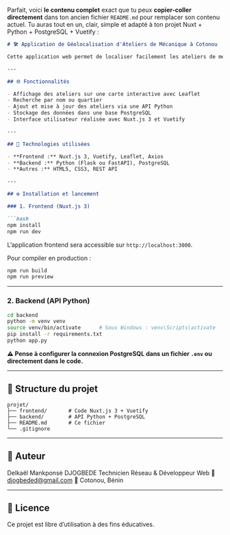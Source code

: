 Parfait, voici **le contenu complet** exact que tu peux **copier-coller directement** dans ton ancien fichier `README.md` pour remplacer son contenu actuel.
Tu auras tout en un, clair, simple et adapté à ton projet Nuxt + Python + PostgreSQL + Vuetify :

````markdown
# 🛠️ Application de Géolocalisation d'Ateliers de Mécanique à Cotonou

Cette application web permet de localiser facilement les ateliers de mécanique dans la ville de Cotonou grâce à une carte interactive.

---

## 🌐 Fonctionnalités

- Affichage des ateliers sur une carte interactive avec Leaflet  
- Recherche par nom ou quartier  
- Ajout et mise à jour des ateliers via une API Python  
- Stockage des données dans une base PostgreSQL  
- Interface utilisateur réalisée avec Nuxt.js 3 et Vuetify

---

## 🧰 Technologies utilisées

- **Frontend :** Nuxt.js 3, Vuetify, Leaflet, Axios  
- **Backend :** Python (Flask ou FastAPI), PostgreSQL  
- **Autres :** HTML5, CSS3, REST API

---

## ⚙️ Installation et lancement

### 1. Frontend (Nuxt.js 3)

```bash
npm install
npm run dev
````

L’application frontend sera accessible sur `http://localhost:3000`.

Pour compiler en production :

```bash
npm run build
npm run preview
```

---

### 2. Backend (API Python)

```bash
cd backend
python -m venv venv
source venv/bin/activate      # Sous Windows : venv\Scripts\activate
pip install -r requirements.txt
python app.py
```

**⚠️ Pense à configurer la connexion PostgreSQL dans un fichier `.env` ou directement dans le code.**

---

## 📁 Structure du projet

```
projet/
├── frontend/       # Code Nuxt.js 3 + Vuetify
├── backend/        # API Python + PostgreSQL
├── README.md       # Ce fichier
└── .gitignore
```

---

## 👤 Auteur

Delkaël Mankponsè DJOGBEDE
Technicien Réseau & Développeur Web
📧 [djogbeded@gmail.com](mailto:djogbeded@gmail.com)
📍 Cotonou, Bénin

---

## 📄 Licence

Ce projet est libre d’utilisation à des fins éducatives.

```


